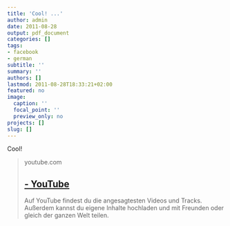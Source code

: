 ```yaml
---
title: 'Cool! ...'
author: admin
date: 2011-08-28
output: pdf_document
categories: []
tags:
- facebook
- german
subtitle: ''
summary: ''
authors: []
lastmod: 2011-08-28T18:33:21+02:00
featured: no
image:
  caption: ''
  focal_point: ''
  preview_only: no
projects: []
slug: []
---
```

Cool!
> youtube.com
> ## [ - YouTube](http://www.youtube.com/watch?v=m3BNSmHNZpI)
>
>Auf YouTube findest du die angesagtesten Videos und Tracks. Außerdem kannst du eigene Inhalte hochladen und mit Freunden oder gleich der ganzen Welt teilen.

